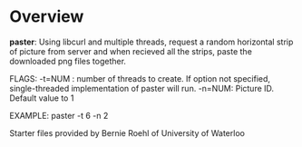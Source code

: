 # Overview

**paster**: Using libcurl and multiple threads, request a random horizontal strip of picture from server and when recieved all the strips, paste the downloaded png files together.

FLAGS: -t=NUM : number of threads to create. If option not specified, single-threaded implementation of paster will run. -n=NUM: Picture ID. Default value to 1

EXAMPLE: paster -t 6 -n 2



Starter files provided by Bernie Roehl of University of Waterloo
